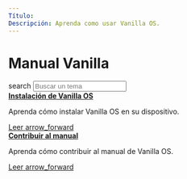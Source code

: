 ```yaml
---
Título:
Descripción: Aprenda como usar Vanilla OS.
---
```

<div class="searchArea">
    <div class="container">
        <div class="logo">
            <h1>Manual Vanilla</h1>
        </div>
        <div class="searchField">
            <span class="material-icons-outlined">search</span>
            <input type="text" placeholder="Buscar un tema" id="searchField" />
        </div>
        <div class="suggestArea" id="suggestArea">
            <div class="suggestItem card">
                <b><a href="/2022/11/12/instalacion.html">Instalación de Vanilla OS</a></b>
                <p>Aprenda cómo instalar Vanilla OS en su dispositivo.</p>
                <a href="/2022/11/12/instalacion.html" class="buttonLink readLink">
                    <span>Leer</span>
                    <span class="material-icons-outlined">arrow_forward</span>
                </a>
            </div>
            <div class="suggestItem card">
                <b><a href="/2022/11/12/contribuyendo.html">Contribuir al manual</a></b>
                <p>Aprenda cómo contribuir al manual de Vanilla OS.</p>
                <a href="/2022/11/12/contribuyendo.html" class="buttonLink readLink">
                    <span>Leer</span>
                    <span class="material-icons-outlined">arrow_forward</span>
                </a>
            </div>
        </div>
    </div>
</div>
<div class="resultsAreaWrapper">
    <div class="container">
        <div class="resultsArea" id="resultsArea"></div>
    </div>
</div>
<script src="/assets/js/search.js"></script>
